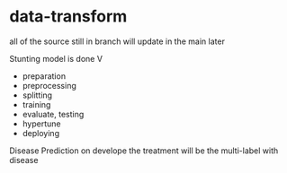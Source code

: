 # data-transform

all of the source still in branch
will update in the main later

Stunting model is done V
  - preparation
  - preprocessing
  - splitting
  - training
  - evaluate, testing
  - hypertune
  - deploying

Disease Prediction on develope
the treatment will be the multi-label with disease
